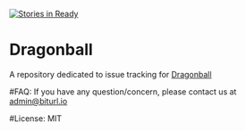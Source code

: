 [![Stories in Ready](https://badge.waffle.io/RumbleFrog/Dragonball.png?label=ready&title=Ready)](https://waffle.io/RumbleFrog/Dragonball)
# Dragonball
A repository dedicated to issue tracking for [Dragonball](https://dragonball.biturl.io "Dragonball")

#FAQ:
  If you have any question/concern, please contact us at admin@biturl.io
  
#License:
  MIT
